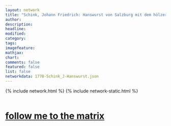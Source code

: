 ```yaml
---
layout: network
title: "Schink, Johann Friedrich: Hanswurst von Salzburg mit dem hölzernen Gat (1778)"
author:
description:
headline:
modified:
category:
tags: 
imagefeature: 
mathjax: 
chart: 
comments: false
featured: false
list: false
networkdata: 1778-Schink_J-Hanswurst.json
---
```

{% include network.html %}
{% include network-static.html %}
<div class="row">
  <div class="small-5 small-centered columns"><a href="/matrix218"><h1>follow me to the matrix</h1></a>
</div>
</div>
